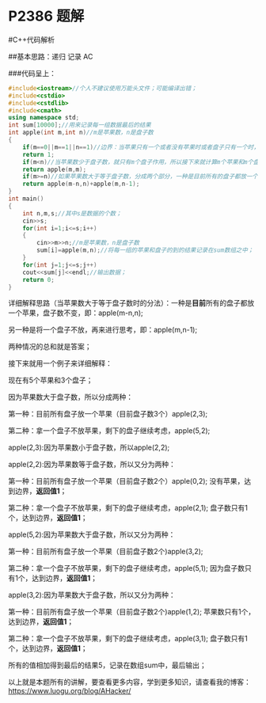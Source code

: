 # P2386 题解

#C++代码解析

##基本思路：递归 记录 AC

###代码呈上：

```cpp
#include<iostream>//个人不建议使用万能头文件；可能编译出错；
#include<cstdio>
#include<cstdlib>
#include<cmath>
using namespace std;
int sum[10000];//用来记录每一组数据最后的结果
int apple(int m,int n)//m是苹果数，n是盘子数 
{
    if(m==0||m==1||n==1)//边界：当苹果只有一个或者没有苹果时或者盘子只有一个时，只有一种放法，所以达到边界，返回值；
    return 1;
    if(m<n)//当苹果数少于盘子数，就只有m个盘子作用，所以接下来就计算m个苹果和m个盘子；
    return apple(m,m);
    if(m>=n)//如果苹果数大于等于盘子数，分成两个部分，一种是目前所有的盘子都放一个苹果，另一种是拿一个盘子不放；
    return apple(m-n,n)+apple(m,n-1);
}
int main()
{
    int n,m,s;//其中s是数据的个数；
    cin>>s;
    for(int i=1;i<=s;i++)
    {    
        cin>>m>>n;//m是苹果数，n是盘子数
        sum[i]=apple(m,n);//将每一组的苹果和盘子的到的结果记录在sum数组之中；
    }
    for(int j=1;j<=s;j++)
    cout<<sum[j]<<endl;//输出数据；
    return 0;
}
```
详细解释思路（当苹果数大于等于盘子数时的分法）：一种是**目前**所有的盘子都放一个苹果，盘子数不变，即：apple(m-n,n);

另一种是将一个盘子不放，再来进行思考，即：apple(m,n-1);

两种情况的总和就是答案；

接下来就用一个例子来详细解释：


现在有5个苹果和3个盘子；

因为苹果数大于盘子数，所以分成两种：

第一种：目前所有盘子放一个苹果（目前盘子数3个）apple(2,3);

第二种：拿一个盘子不放苹果，剩下的盘子继续考虑，apple(5,2);


apple(2,3):因为苹果数小于盘子数，所以apple(2,2);


apple(2,2):因为苹果数等于盘子数，所以又分为两种：

第一种：目前所有盘子放一个苹果（目前盘子数2个）apple(0,2);        没有苹果，达到边界，**返回值1**；

第二种：拿一个盘子不放苹果，剩下的盘子继续考虑，apple(2,1);        盘子数只有1个，达到边界，**返回值1**；


apple(5,2):因为苹果数大于盘子数，所以又分为两种：

第一种：目前所有盘子放一个苹果（目前盘子数2个)apple(3,2);

第二种：拿一个盘子不放苹果，剩下的盘子继续考虑，apple(5,1);        因为盘子数只有1个，达到边界，**返回值1**；


apple(3,2):因为苹果数大于盘子数，所以又分为两种：

第一种：目前所有盘子放一个苹果（目前盘子数2个)apple(1,2);        苹果数只有1个，达到边界，**返回值1**；

第二种：拿一个盘子不放苹果，剩下的盘子继续考虑，apple(3,1);        盘子数只有1个，达到边界，**返回值1**；


所有的值相加得到最后的结果5，记录在数组sum中，最后输出；


以上就是本题所有的讲解，要查看更多内容，学到更多知识，请查看我的博客：https://www.luogu.org/blog/AHacker/
